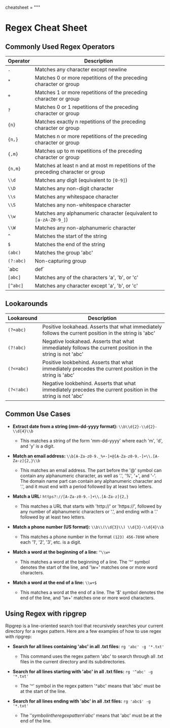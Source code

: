 cheatsheet = """
# Regex Cheat Sheet

## Commonly Used Regex Operators

| Operator | Description |
| -------- | ----------- |
| `.` | Matches any character except newline |
| `*` | Matches 0 or more repetitions of the preceding character or group |
| `+` | Matches 1 or more repetitions of the preceding character or group |
| `?` | Matches 0 or 1 repetitions of the preceding character or group |
| `{n}` | Matches exactly n repetitions of the preceding character or group |
| `{n,}` | Matches n or more repetitions of the preceding character or group |
| `{,m}` | Matches up to m repetitions of the preceding character or group |
| `{n,m}` | Matches at least n and at most m repetitions of the preceding character or group |
| `\\d` | Matches any digit (equivalent to `[0-9]`) |
| `\\D` | Matches any non-digit character |
| `\\s` | Matches any whitespace character |
| `\\S` | Matches any non-whitespace character |
| `\\w` | Matches any alphanumeric character (equivalent to `[a-zA-Z0-9_]`) |
| `\\W` | Matches any non-alphanumeric character |
| `^` | Matches the start of the string |
| `$` | Matches the end of the string |
| `(abc)` | Matches the group 'abc' |
| `(?:abc)` | Non-capturing group |
| `abc|def` | Matches 'abc' or 'def' |
| `[abc]` | Matches any of the characters 'a', 'b', or 'c' |
| `[^abc]` | Matches any character except 'a', 'b', or 'c' |

## Lookarounds

| Lookaround | Description |
| ---------- | ----------- |
| `(?=abc)` | Positive lookahead. Asserts that what immediately follows the current position in the string is 'abc' |
| `(?!abc)` | Negative lookahead. Asserts that what immediately follows the current position in the string is not 'abc' |
| `(?<=abc)` | Positive lookbehind. Asserts that what immediately precedes the current position in the string is 'abc' |
| `(?<!abc)` | Negative lookbehind. Asserts that what immediately precedes the current position in the string is not 'abc' |

## Common Use Cases

- **Extract date from a string (mm-dd-yyyy format):** `\\b\\d{2}-\\d{2}-\\d{4}\\b`
    - This matches a string of the form 'mm-dd-yyyy' where each 'm', 'd', and 'y' is a digit.

- **Match an email address:** `\\b[A-Za-z0-9._%+-]+@[A-Za-z0-9.-]+\\.[A-Za-z]{2,}\\b`
    - This matches an email address. The part before the '@' symbol can contain any alphanumeric character, as well as '.', '%', '+', and '-'. The domain name part can contain any alphanumeric character and '.', and it must end with a period followed by at least two letters.

- **Match a URL:** `https?://[A-Za-z0-9.-]+\\.[A-Za-z]{2,}`
    - This matches a URL that starts with 'http://' or 'https://', followed by any number of alphanumeric characters or '.', and ending with a '.' followed by at least two letters.

- **Match a phone number (US format):** `\\b\\(\\d{3}\\) \\d{3}-\\d{4}\\b`
    - This matches a phone number in the format `(123) 456-7890` where each '1', '2', '3', etc. is a digit.

- **Match a word at the beginning of a line:** `^\\w+`
    - This matches a word at the beginning of a line. The '^' symbol denotes the start of the line, and '\\w+' matches one or more word characters.

- **Match a word at the end of a line:** `\\w+$`
    - This matches a word at the end of a line. The '$' symbol denotes the end of the line, and '\\w+' matches one or more word characters.

## Using Regex with ripgrep

Ripgrep is a line-oriented search tool that recursively searches your current directory for a regex pattern. Here are a few examples of how to use regex with ripgrep:

- **Search for all lines containing 'abc' in all .txt files:** `rg 'abc' -g '*.txt'`
    - This command uses the regex pattern 'abc' to search through all .txt files in the current directory and its subdirectories.

- **Search for all lines starting with 'abc' in all .txt files:** `rg '^abc' -g '*.txt'`
    - The '^' symbol in the regex pattern '^abc' means that 'abc' must be at the start of the line.

- **Search for all lines ending with 'abc' in all .txt files:** `rg 'abc$' -g '*.txt'`
    - The '$' symbol in the regex pattern 'abc$' means that 'abc' must be at the end of the line.
